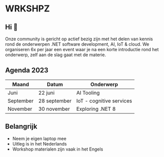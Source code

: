 # WRKSHPZ

## Hi 👋

Onze community is gericht op actief bezig zijn met het delen van kennis rond de onderwerpen .NET software development, AI, IoT & cloud. We organiseren 6x per jaar een event waar je na een korte introductie rond het onderwerp, zelf aan de slag gaat met de materie.

## Agenda 2023
| Maand     | Datum        | Onderwerp                      |
|-----------|--------------|--------------------------------|
| Juni      | 22 juni      | AI Tooling                     |
| September | 28 september | IoT - cognitive services       |
| November  | 30 november  | Exploring .NET 8               |

## Belangrijk
- Neem je eigen laptop mee
- Uitleg is in het Nederlands
- Workshop materialen zijn vaak in het Engels

<!--

**Here are some ideas to get you started:**

🙋‍♀️ A short introduction - what is your organization all about?
🌈 Contribution guidelines - how can the community get involved?
👩‍💻 Useful resources - where can the community find your docs? Is there anything else the community should know?
🍿 Fun facts - what does your team eat for breakfast?
🧙 Remember, you can do mighty things with the power of [Markdown](https://docs.github.com/github/writing-on-github/getting-started-with-writing-and-formatting-on-github/basic-writing-and-formatting-syntax)
-->
